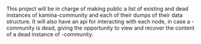 This project will be in charge of making public a list of existing and dead instances of kamina-community and each of their dumps of their data structure. It will also have an api for interacting with each node, in case a -community is dead, giving the opportunity to view and recover the content of a dead instance of -community.